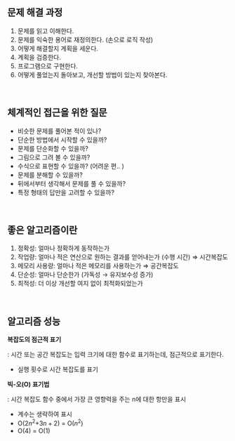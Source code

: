 ## 문제 해결 과정

1. 문제를 읽고 이해한다.
2. 문제를 익숙한 용어로 재정의한다. (손으로 로직 작성)
3. 어떻게 해결할지 계획을 세운다.
4. 계획을 검증한다.
5. 프로그램으로 구현한다.
6. 어떻게 풀었는지 돌아보고, 개선할 방법이 있는지 찾아본다.

<br/>

## 체계적인 접근을 위한 질문

- 비슷한 문제를 풀어본 적이 있나?
- 단순한 방법에서 시작할 수 있을까?
- 문제를 단순화할 수 있을까?
- 그림으로 그려 볼 수 있을까?
- 수식으로 표현할 수 있을까? (어려운 편.. )
- 문제를 분해할 수 있을까?
- 뒤에서부터 생각해서 문제를 풀 수 있을까?
- 특정 형태의 답만을 고려할 수 있을까?

<br/>

## 좋은 알고리즘이란

1. 정확성: 얼마나 정확하게 동작하는가
2. 작업량: 얼마나 적은 연산으로 원하는 결과를 얻어내는가 (수행 시간) ⇒ 시간복잡도
3. 메모리 사용량: 얼마나 적은 메모리를 사용하는가 ⇒ 공간복잡도
4. 단순성: 얼마나 단순한가 (가독성 → 유지보수성 증가)
5. 최적성: 더 이상 개선할 여지 없이 최적화되었는가

<br/>

## 알고리즘 성능

**복잡도의 점근적 표기**

: 시간 또는 공간 복잡도는 입력 크기에 대한 함수로 표기하는데, 점근적으로 표기한다.

- 실행 횟수로 시간 복잡도를 표기

**빅-오(O) 표기법**

: 시간 복잡도 함수 중에서 가장 큰 영향력을 주는 n에 대한 항만을 표시

- 계수는 생략하여 표시
- O($2n^2$+$3n+2$) = O($n^2$)
- O(4) = O(1)